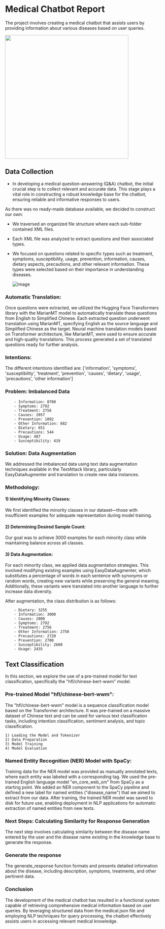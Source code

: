 
# Medical Chatbot Report

The project involves creating a medical chatbot that assists users by providing information about various diseases based on user queries.

<img src="https://github.com/MariemeZ/Medical_Chatbot/assets/113024831/4ac7fe9b-ee10-48f7-a7f2-d232b352d324" width="400" height="auto">


## Data Collection

 - In developing a medical question-answering (Q&A) chatbot, the initial crucial step is to collect relevant and accurate data. This stage plays a vital role in constructing a robust knowledge base for the chatbot, ensuring reliable and informative responses to users.

As there was no ready-made database available, we decided to construct our own:

- We traversed an organized file structure where each sub-folder contained XML files.
- Each XML file was analyzed to extract questions and their associated types.
- We focused on questions related to specific types such as treatment, symptoms, susceptibility, usage, prevention, information, causes, dietary aspects, precautions, and other relevant information. These types were selected based on their importance in understanding diseases.
  
  ![image](https://github.com/MariemeZ/Medical_Chatbot/assets/113024831/2c5ab8f8-430d-4449-9937-5594496e0d65)


### Automatic Translation:

Once questions were extracted, we utilized the Hugging Face Transformers library with the MarianMT model to automatically translate these questions from English to Simplified Chinese. Each extracted question underwent translation using MarianMT, specifying English as the source language and Simplified Chinese as the target. Neural machine translation models based on Transformer architecture, like MarianMT, were used to ensure accurate and high-quality translations. This process generated a set of translated questions ready for further analysis.

### Intentions:
The different intentions identified are: ['information', 'symptoms', 'susceptibility', 'treatment', 'prevention', 'causes', 'dietary', 'usage', 'precautions', 'other information']

### Problem: Imbalanced Data

        - Information: 8700
        - Symptoms: 2792
        - Treatment: 2756
        - Causes: 2057
        - Prevention: 1092
        - Other Information: 682
        - Dietary: 651
        - Precautions: 544
        - Usage: 487
        - Susceptibility: 419

### Solution: Data Augmentation
We addressed the imbalanced data using text data augmentation techniques available in the TextAttack library, particularly EasyDataAugmenter and translation to create new data instances.

### Methodology:

#### 1) Identifying Minority Classes:
We first identified the minority classes in our dataset—those with insufficient examples for adequate representation during model training.

#### 2) Determining Desired Sample Count: 
Our goal was to achieve 3000 examples for each minority class while maintaining balance across all classes.

#### 3) Data Augmentation: 
For each minority class, we applied data augmentation strategies. This involved modifying existing examples using EasyDataAugmenter, which substitutes a percentage of words in each sentence with synonyms or random words, creating new variants while preserving the general meaning. Additionally, these variants were translated into another language to further increase data diversity.

After augmentation, the class distribution is as follows:

        - Dietary: 3255
        - Information: 3000
        - Causes: 2800
        - Symptoms: 2792
        - Treatment: 2756
        - Other Information: 2750
        - Precautions: 2720
        - Prevention: 2700
        - Susceptibility: 2600
        - Usage: 2435

## Text Classification

In this section, we explore the use of a pre-trained model for text classification, specifically the "hfl/chinese-bert-wwm" model.

### Pre-trained Model "hfl/chinese-bert-wwm":

The "hfl/chinese-bert-wwm" model is a sequence classification model based on the Transformer architecture. It was pre-trained on a massive dataset of Chinese text and can be used for various text classification tasks, including intention classification, sentiment analysis, and topic classification.

    1) Loading the Model and Tokenizer
    2) Data Preparation
    3) Model Training
    4) Model Evaluation

### Named Entity Recognition (NER) Model with SpaCy:

Training data for the NER model was provided as manually annotated texts, where each entity was labeled with a corresponding tag. We used the pre-trained English language model "en_core_web_sm" from SpaCy as a starting point. We added an NER component to the SpaCy pipeline and defined a new label for named entities ("disease_name") that we aimed to extract from our data. After training, the trained NER model was saved to disk for future use, enabling deployment in NLP applications for automatic extraction of named entities from new texts.


### Next Steps: Calculating Similarity for Response Generation

The next step involves calculating similarity between the disease name entered by the user and the disease name existing in the knowledge base to generate the response.

### Generate the response

The generate_response function formats and presents detailed information about the disease, including description, symptoms, treatments, and other pertinent data.

### Conclusion

The development of the medical chatbot has resulted in a functional system capable of retrieving comprehensive medical information based on user queries. By leveraging structured data from the medical.json file and employing NLP techniques for query processing, the chatbot effectively assists users in accessing relevant medical knowledge.
